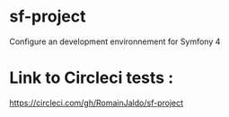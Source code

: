 # sf-project
Configure an development environnement for Symfony 4

# Link to Circleci tests :
https://circleci.com/gh/RomainJaldo/sf-project
